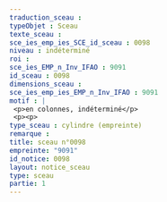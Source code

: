 ```yaml
---
traduction_sceau : 
typeObjet : Sceau
texte_sceau : 
sce_ies_emp_ies_SCE_id_sceau : 0098
niveau : indéterminé
roi : 
sce_ies_EMP_n_Inv_IFAO : 9091
id_sceau : 0098
dimensions_sceau : 
sce_ies_emp_ies_EMP_n_Inv_IFAO : 9091
motif : |
 <p>en colonnes, indéterminé</p>
 <p><p>
type_sceau : cylindre (empreinte)
remarque : 
title: sceau n°0098
empreinte: "9091"
id_notice: 0098
layout: notice_sceau
type: sceau
partie: 1
---
```

